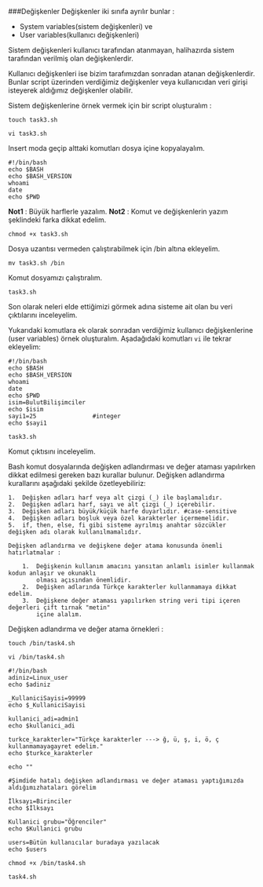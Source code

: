 ###Değişkenler
Değişkenler iki sınıfa ayrılır bunlar :

* System variables(sistem değişkenleri) ve 
* User variables(kullanıcı değişkenleri)

Sistem değişkenleri kullanıcı tarafından atanmayan, halihazırda sistem tarafından verilmiş olan değişkenlerdir.

Kullanıcı değişkenleri ise bizim tarafımızdan sonradan atanan değişkenlerdir. Bunlar script üzerinden verdiğimiz değişkenler veya kullanıcıdan veri girişi isteyerek aldığımız değişkenler olabilir.

Sistem değişkenlerine örnek vermek için bir script oluşturalım :
```shell
touch task3.sh
```
```shell
vi task3.sh             
```
Insert moda geçip alttaki komutları dosya içine kopyalayalım. 
```shell
#!/bin/bash
echo $BASH
echo $BASH_VERSION
whoami
date
echo $PWD
```
**Not1**   :   Büyük harflerle yazalım.
**Not2**   :   Komut ve değişkenlerin yazım şeklindeki farka dikkat edelim.
```shell
chmod +x task3.sh
```
Dosya uzantısı vermeden çalıştırabilmek için /bin altına ekleyelim.
```shell
mv task3.sh /bin
```
Komut dosyamızı çalıştıralım.
```shell
task3.sh
```

Son olarak neleri elde ettiğimizi görmek adına sisteme ait olan bu veri çıktılarını inceleyelim.

Yukarıdaki komutlara ek olarak sonradan verdiğimiz kullanıcı değişkenlerine (user variables) örnek oluşturalım. Aşadağıdaki komutları `vi` ile tekrar ekleyelim:
```shell
#!/bin/bash
echo $BASH
echo $BASH_VERSION
whoami
date
echo $PWD
isim=BulutBilişimciler
echo $isim
sayi1=25                #integer
echo $sayi1
```

`task3.sh`

Komut çıktısını inceleyelim.



Bash komut dosyalarında değişken adlandırması ve değer ataması yapılırken dikkat edilmesi gereken bazı kurallar bulunur. 
Değişken adlandırma kurallarını aşağıdaki şekilde özetleyebiliriz:

    1.  Değişken adları harf veya alt çizgi (_) ile başlamalıdır.
    2.  Değişken adları harf, sayı ve alt çizgi (_) içerebilir.
    3.  Değişken adları büyük/küçük harfe duyarlıdır. #case-sensitive
    4.  Değişken adları boşluk veya özel karakterler içermemelidir.
    5.  if, then, else, fi gibi sisteme ayrılmış anahtar sözcükler değişken adı olarak kullanılmamalıdır.

    Değişken adlandırma ve değişkene değer atama konusunda önemli hatırlatmalar :

        1.  Değişkenin kullanım amacını yansıtan anlamlı isimler kullanmak kodun anlaşır ve okunaklı    
            olması açısından önemlidir.
        2.  Değişken adlarında Türkçe karakterler kullanmamaya dikkat edelim.
        3.  Değişkene değer ataması yapılırken string veri tipi içeren değerleri çift tırnak "metin"
            içine alalım.


Değişken adlandırma ve değer atama örnekleri :
```shell
touch /bin/task4.sh
```
```shell
vi /bin/task4.sh
```
```shell
#!/bin/bash
adiniz=Linux_user
echo $adiniz

_KullaniciSayisi=99999
echo $_KullaniciSayisi

kullanici_adi=admin1
echo $kullanici_adi

turkce_karakterler="Türkçe karakterler ---> ğ, ü, ş, i, ö, ç kullanmamayagayret edelim."
echo $turkce_karakterler

echo ""

#Şimdide hatalı değişken adlandırması ve değer ataması yaptığımızda aldığımızhataları görelim

İlksayı=Birinciler
echo $İlksayı

Kullanici grubu="Öğrenciler"
echo $Kullanici grubu

users=Bütün kullanıcılar buradaya yazılacak
echo $users
```
```shell
chmod +x /bin/task4.sh
```
```shell
task4.sh
```